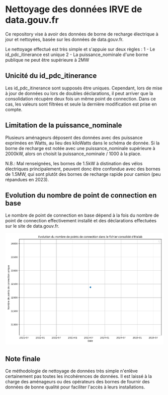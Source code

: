# Nettoyage des données IRVE de data.gouv.fr
Ce repository vise à avoir des données de borne de recharge électrique à jour et nettoyées, basée sur les données de data.gouv.fr.

Le nettoyage effectué est très simple et s'appuie sur deux règles :
    1 - Le id_pdc_itinerance est unique
    2 - La puissance_nominale d'une borne publique ne peut être supérieure à 2MW

## Unicité du id_pdc_itinerance
Les id_pdc_itinerance sont supposés être uniques. Cependant, lors de mise à jour de données ou lors de doubles déclarations, il peut arriver que la consolidation récupère deux fois un même point de connection. Dans ce cas, les valeurs sont filtrées et seule la dernière modification est prise en compte.

## Limitation de la puissance_nominale
Plusieurs aménageurs déposent des données avec des puissance exprimées en Watts, au lieu des kiloWatts dans le schéma de donnée. Si la borne de recharge est notée avec une puissance_nominale supérieure à 2000kW, alors on choisit la puissance_nominale / 1000 à la place.

N.B.:  Mal renseignées, les bornes de 1.5kW à distination des vélos électriques principalement, peuvent donc être confondue avec des bornes de 1.5MW, qui sont plutôt des bornes de recharge rapide pour camion (peu répandues en 2023).

## Evolution du nombre de point de connection en base
Le nombre de point de connection en base dépend à la fois du nombre de point de connection effectivement installé et des déclarations effectuées sur le site de data.gouv.fr.

![](img/irve_data_follow_up.png)

## Note finale
Ce méthodologie de nettoyage de données très simple n'enlève certainement pas toutes les incohérences de données. Il est laissé à la charge des aménageurs ou des opérateurs des bornes de fournir des données de bonne qualité pour faciliter l'accès à leurs installations.